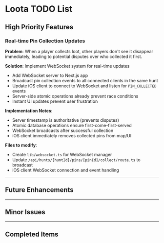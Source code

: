 # Loota TODO List

## High Priority Features

### Real-time Pin Collection Updates
**Problem**: When a player collects loot, other players don't see it disappear immediately, leading to potential disputes over who collected it first.

**Solution**: Implement WebSocket system for real-time updates
- Add WebSocket server to Next.js app
- Broadcast pin collection events to all connected clients in the same hunt
- Update iOS client to connect to WebSocket and listen for `PIN_COLLECTED` events
- Server-side atomic operations already prevent race conditions
- Instant UI updates prevent user frustration

**Implementation Notes**:
- Server timestamp is authoritative (prevents disputes)
- Atomic database operations ensure first-come-first-served
- WebSocket broadcasts after successful collection
- iOS client immediately removes collected pins from map/UI

**Files to modify**:
- Create `lib/websocket.ts` for WebSocket manager
- Update `/api/hunts/[huntId]/pins/[pinId]/collect/route.ts` to broadcast
- iOS client WebSocket connection and event handling

---

## Future Enhancements

<!-- Add new items here as we go -->

---

## Minor Issues

<!-- Add small bugs and improvements here -->

---

## Completed Items

<!-- Move completed items here for reference -->